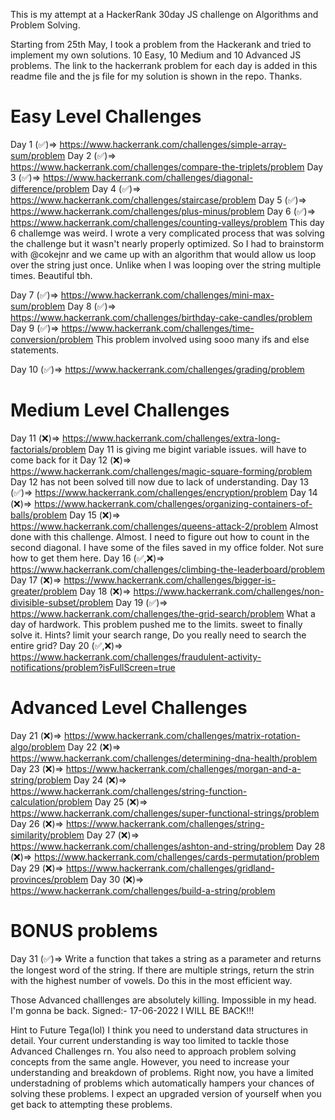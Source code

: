 This is my attempt at a HackerRank 30day JS challenge on Algorithms and Problem Solving.

Starting from 25th May, I took a problem from the Hackerank and tried to implement my own solutions.
10 Easy, 10 Medium and 10 Advanced JS problems. The link to the hackerrank problem for each day is added in this readme file and the js file for my solution is shown in the repo.
Thanks.

# Easy Level Challenges
Day 1 (✅)=> https://www.hackerrank.com/challenges/simple-array-sum/problem 
Day 2 (✅)=> https://www.hackerrank.com/challenges/compare-the-triplets/problem
Day 3 (✅)=> https://www.hackerrank.com/challenges/diagonal-difference/problem
Day 4 (✅)=> https://www.hackerrank.com/challenges/staircase/problem
Day 5 (✅)=> https://www.hackerrank.com/challenges/plus-minus/problem
Day 6 (✅)=> https://www.hackerrank.com/challenges/counting-valleys/problem
This day 6 challemge was weird. I wrote a very complicated process that was solving the challenge but it wasn't nearly properly optimized. So I had to brainstorm with @cokejnr and we came up with an algorithm that would allow us loop over the string just once. Unlike when I was looping over the string multiple times. Beautiful tbh.

Day 7 (✅)=> https://www.hackerrank.com/challenges/mini-max-sum/problem
Day 8 (✅)=> https://www.hackerrank.com/challenges/birthday-cake-candles/problem
Day 9 (✅)=> https://www.hackerrank.com/challenges/time-conversion/problem
This problem involved using sooo many ifs and else statements.

Day 10 (✅)=> https://www.hackerrank.com/challenges/grading/problem

# Medium Level Challenges
Day 11 (❌)=> https://www.hackerrank.com/challenges/extra-long-factorials/problem
Day 11 is giving me bigint variable issues. will have to come back for it
Day 12 (❌)=> https://www.hackerrank.com/challenges/magic-square-forming/problem
Day 12 has not been solved till now due to lack of understanding.
Day 13 (✅)=> https://www.hackerrank.com/challenges/encryption/problem
Day 14 (❌)=> https://www.hackerrank.com/challenges/organizing-containers-of-balls/problem
Day 15 (❌)=> https://www.hackerrank.com/challenges/queens-attack-2/problem
Almost done with this challenge. Almost. I need to figure out how to count in the second diagonal. I have some of the files saved in my office folder. Not sure how to get them here.
Day 16 (✅,❌)=> https://www.hackerrank.com/challenges/climbing-the-leaderboard/problem
Day 17 (❌)=> https://www.hackerrank.com/challenges/bigger-is-greater/problem
Day 18 (❌)=> https://www.hackerrank.com/challenges/non-divisible-subset/problem
Day 19 (✅)=> https://www.hackerrank.com/challenges/the-grid-search/problem
What a day of hardwork. This problem pushed me to the limits. sweet to finally solve it. Hints? limit your search range, Do you really need to search the entire grid?
Day 20 (✅,❌)=> https://www.hackerrank.com/challenges/fraudulent-activity-notifications/problem?isFullScreen=true

# Advanced Level Challenges
Day 21 (❌)=> https://www.hackerrank.com/challenges/matrix-rotation-algo/problem
Day 22 (❌)=> https://www.hackerrank.com/challenges/determining-dna-health/problem
Day 23 (❌)=> https://www.hackerrank.com/challenges/morgan-and-a-string/problem
Day 24 (❌)=> https://www.hackerrank.com/challenges/string-function-calculation/problem
Day 25 (❌)=> https://www.hackerrank.com/challenges/super-functional-strings/problem
Day 26 (❌)=> https://www.hackerrank.com/challenges/string-similarity/problem
Day 27 (❌)=> https://www.hackerrank.com/challenges/ashton-and-string/problem
Day 28 (❌)=> https://www.hackerrank.com/challenges/cards-permutation/problem
Day 29 (❌)=> https://www.hackerrank.com/challenges/gridland-provinces/problem
Day 30 (❌)=> https://www.hackerrank.com/challenges/build-a-string/problem

# BONUS problems
Day 31 (✅)=> Write a function that takes a string as a parameter and returns the longest word of the string. If there are multiple strings, return the strin with the highest number of vowels. Do this in the most efficient way. 

Those Advanced challlenges are absolutely killing. Impossible in my head. I'm gonna be back.
Signed:- 17-06-2022
I WILL BE BACK!!!

Hint to Future Tega(lol)
I think you need to understand data structures in detail. Your current understanding is way too limited to tackle those Advanced Challenges rn.
You also need to approach problem solving concepts from the same angle. However, you need to increase your understanding and breakdown of problems. Right now, you have a limited understadning of problems which automatically hampers your chances of solving these problems.
I expect an upgraded version of yourself when you get back to attempting these problems.
